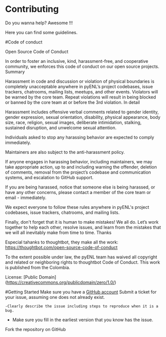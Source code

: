 # Contributing 
Do you wanna help?
Awesome !!!

Here you can find some guidelines.

#Code of conduct


Open Source Code of Conduct

In order to foster an inclusive, kind, harassment-free, and cooperative community,
we enforces this code of conduct on our open source projects.
Summary

Harassment in code and discussion or violation of physical boundaries is completely
unacceptable anywhere in pyENL’s project codebases, issue trackers, chatrooms, 
mailing lists, meetups, and other events. Violators will be warned by the core team.
Repeat violations will result in being blocked or banned by the core team at or before the 3rd violation.
In detail

Harassment includes offensive verbal comments related to gender identity, gender expression, 
sexual orientation, disability, physical appearance, body size, race, religion, sexual images,
deliberate intimidation, stalking, sustained disruption, and unwelcome sexual attention.

Individuals asked to stop any harassing behavior are expected to comply immediately.

Maintainers are also subject to the anti-harassment policy.

If anyone engages in harassing behavior, including maintainers, we may take appropriate action,
up to and including warning the offender, deletion of comments, removal from the project’s codebase
and communication systems, and escalation to GitHub support.

If you are being harassed, notice that someone else is being harassed, or have any other concerns,
please contact a member of the core team or email - immediately.

We expect everyone to follow these rules anywhere in pyENL's project codebases, issue trackers, 
chatrooms, and mailing lists.

Finally, don't forget that it is human to make mistakes! We all do. Let’s work together to help each other,
resolve issues, and learn from the mistakes that we will all inevitably make from time to time.
Thanks

Especial tahanks to thoughtbot, they make all the work: https://thoughtbot.com/open-source-code-of-conduct

To the extent possible under law, the pyENL team has waived all copyright and related or neighboring 
rights to thoughtbot Code of Conduct. This work is published from the Colombia. 

License: [Public Domain] (https://creativecommons.org/publicdomain/zero/1.0/) 

#Getting Started
Make sure you have a [GitHub account](https://github.com/signup/free)
Submit a ticket for your issue, assuming one does not already exist.

    -Clearly describe the issue including steps to reproduce when it is a bug.
   - Make sure you fill in the earliest version that you know has the issue.

Fork the repository on GitHub
